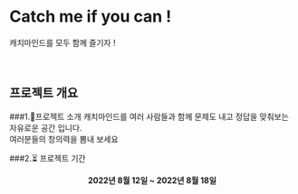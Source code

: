 # Catch me if you can !
캐치마인드를 모두 함께 즐기자 !<br>
<br><br>



## 프로젝트 개요

###1.👋프로젝트 소개 
캐치마인드를 여러 사람들과 함께 문제도 내고 정답을 맞춰보는 자유로운 공간 입니다.<br>
여러분들의 창의력을 뽐내 보세요

###2.⏳ 프로젝트 기간
<div align=center><strong>2022년 8월 12일 ~ 2022년 8월 18일 </strong></div>
